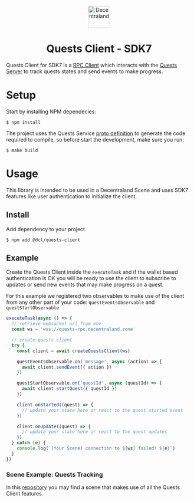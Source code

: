<p align="center">
  <a href="https://decentraland.org">
    <img alt="Decentraland" src="https://decentraland.org/images/logo.png" width="60" />
  </a>
</p>
<h1 align="center">
  Quests Client - SDK7
</h1>


Quests Client for SDK7 is a [RPC Client](https://github.com/decentraland/rpc "Decentraland RPC repository") which interacts with the [Quests Server](https://github.com/decentraland/quests/ "Decentraland Quests repository") to track quests states and send events to make progress.

# Setup

Start by installing NPM dependecies:
```console
$ npm install
```

The project uses the Quests Service [proto definition](./src/protocol/quests.proto) to generate the code required to compile, so before start the development, make sure you run:
```console
$ make build
```

# Usage

This library is intended to be used in a Decentraland Scene and uses SDK7 features like user authentication to initialize the client.

## Install
Add dependency to your project
```console
$ npm add @dcl/quests-client
```
## Example

Create the Quests Client inside the `executeTask` and if the wallet based authentication is OK you will be ready to use the client to subscribe to updates or send new events that may make progress on a quest.

For this example we registered two observables to make use of the client from any other part of your code: `questEventsObservable` and `questStartObservable`
```typescript
executeTask(async () => {
  // retrieve websocket url from env
  const ws = 'wss://quests-rpc.decentraland.zone'

  // create quests client
  try {
    const client = await createQuestsClient(ws)

    questEventsObservable.on('message', async (action) => {
      await client.sendEvent({ action })
    })

    questStartObservable.on('questId', async (questId) => {
      await client.startQuest({ questId })
    })

    client.onStarted((quest) => {
      // update your state here or react to the quest started event
    })

    client.onUpdate((quest) => {
      // update your state here or react to the quest updates
    })
  } catch (e) {
    console.log(`[Your Scene] connection to ${ws} failed! ${e}`)
  }
})
```

### Scene Example: Quests Tracking

In this [repository](https://github.com/decentraland/quests-scene/ "Quests Scene repository") you may find a scene that makes use of all the Quests Client features.
